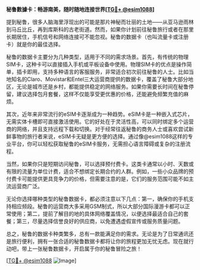 **秘鲁數據卡：畅游南美，随时随地连接世界[[TG💪+ @esim1088](https://t.me/s/esim1088)]**

提到秘鲁，很多人脑海里浮现出的可能是那片神秘而壮丽的土地——从亚马逊雨林到马丘比丘，再到库斯科的古老街道。然而，如果你计划前往秘鲁旅行或者在那里长期居住，手机信号和网络连接可不能忽视。秘鲁的数据卡（也叫流量卡或注册卡）就是你的最佳选择。

秘鲁的数据卡主要分为几种类型，适用于不同的需求场景。首先，有传统的物理SIM卡，这种卡可以直接插入手机或平板设备中使用。物理SIM卡的优点是操作简单，插卡即用，支持多种语言的客服服务，非常适合初次前往秘鲁的人士。比如当地知名的Claro、Movistar和Entel三大运营商提供的数据卡，覆盖了秘鲁大部分地区，无论是城市还是乡村，都能提供稳定的网络服务。如果你需要长时间在秘鲁停留，建议选择包月套餐，这样不仅能享受更优惠的价格，还能避免频繁充值的麻烦。

其次，近年来非常流行的eSIM卡逐渐成为一种趋势。eSIM卡是一种嵌入式芯片，无需实体卡槽即可直接激活使用。它的好处在于灵活性高，可以同时绑定多个运营商的网络，并且支持远程下载和切换。对于经常往返秘鲁的商务人士或喜欢尝试新鲜事物的旅行者来说，eSIM卡无疑是更方便的选择。通过像@esim1088这样的专业平台，你可以轻松获取秘鲁的eSIM卡服务，无需担心语言障碍或复杂的注册流程。

当然，如果你只是短期访问秘鲁，可以选择预付费卡。这类卡通常以小时、天数或有限的流量为单位计费，适合不想绑定长期合约的人群。例如，一些小众品牌的预付费卡可能提供更具竞争力的价格，但需要注意的是，它们的服务范围可能不如主流运营商广泛。

无论你选择哪种类型的秘鲁数据卡，都必须注意以下几点：第一，确保你的手机支持相应频段。秘鲁的运营商大多采用GSM制式，所以大部分国际漫游卡都可以正常使用；第二，提前了解目的地的具体网络覆盖情况，以便选择最适合自己的套餐；第三，尽量选择信誉良好的供应商，以免遭遇虚假宣传或服务质量问题。

总之，秘鲁的数据卡种类繁多，总有一款能满足你的需求。无论是为了日常通讯还是旅行便利，拥有一张合适的秘鲁数据卡都将让你的旅程更加无忧无虑。现在就行动吧，带上一张秘鲁数据卡，开启属于你的秘鲁冒险之旅！

[[TG💪+ @esim1088](https://t.me/s/esim1088) ![Image](https://i.postimg.cc/4NQfJmqS/Snipaste-2025-05-13-00-14-12.png)]